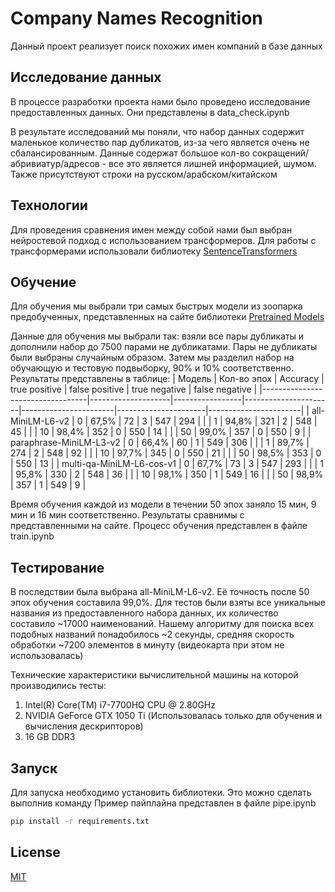 # Company Names Recognition

Данный проект реализует поиск похожих имен компаний в базе данных

## Исследование данных
В процессе разработки проекта нами было проведено исследование предоставленных данных. Они представлены в data_check.ipynb

В результате исследований мы поняли, что набор данных содержит маленькое количество пар дубликатов, из-за чего является очень не сбалансированным. Данные содержат большое кол-во сокращений/абривиатур/адресов - все это является лишней информацией, шумом. Также присутствуют строки на русском/арабском/китайском 

## Технологии
Для проведения сравнения имен между собой нами был выбран нейростевой подход с использованием трансформеров.
Для работы с трансформерами использовали библиотеку [SentenceTransformers](https://www.sbert.net/index.html)

## Обучение
Для обучения мы выбрали три самых быстрых модели из зоопарка предобученных, представленных на сайте библиотеки [Pretrained Models](https://www.sbert.net/docs/pretrained_models.html)

Данные для обучения мы выбрали так: взяли все пары дубликаты и дополнили набор до 7500 парами не дубликатами. Пары не дубликаты были выбраны случайным образом. Затем мы разделил набор на обучающую и тестовую подвыборку, 90% и 10% соответственно. Результаты представлены в таблице:
|     Модель                       |     Кол-во эпох    |     Accuracy    |     true positive    |     false positive    |     true negative    |     false negative    |
|----------------------------------|--------------------|-----------------|----------------------|-----------------------|----------------------|-----------------------|
|     all-MiniLM-L6-v2             |     0              |     67,5%       |     72               |     3                 |     547              |     294               |
|                                  |     1              |     94,8%       |     321              |     2                 |     548              |     45                |
|                                  |     10             |     98,4%       |     352              |     0                 |     550              |     14                |
|                                  |     50             |     99,0%       |     357              |     0                 |     550              |     9                 |
|     paraphrase-MiniLM-L3-v2      |     0              |     66,4%       |     60               |     1                 |     549              |     306               |
|                                  |     1              |     89,7%       |     274              |     2                 |     548              |     92                |
|                                  |     10             |     97,7%       |     345              |     0                 |     550              |     21                |
|                                  |     50             |     98,5%       |     353              |     0                 |     550              |     13                |
|     multi-qa-MiniLM-L6-cos-v1    |     0              |     67,7%       |     73               |     3                 |     547              |     293               |
|                                  |     1              |     95,8%       |     330              |     2                 |     548              |     36                |
|                                  |     10             |     98,1%       |     350              |     1                 |     549              |     16                |
|                                  |     50             |     98,9%       |     357              |     1                 |     549              |     9                 |

Время обучения каждой из модели в течении 50 эпох заняло 15 мин, 9 мин и 16 мин соответственно. Результаты сравнимы с представленными на сайте.
Процесс обучения представлен в файле train.ipynb

## Тестирование

В последствии была выбрана all-MiniLM-L6-v2. Её точность после 50 эпох обучения составила 99,0%. 
Для тестов были взяты все уникальные названия из предоставленного набора данных, их количество составило ~17000 наименований. Нашему алгоритму для поиска всех подобных названий понадобилось ~2 секунды, средняя скорость обработки ~7200 элементов в минуту (видеокарта при этом не использовалась)

Технические характеристики вычислительной машины на которой производились тесты: 
1. Intel(R) Core(TM) i7-7700HQ CPU @ 2.80GHz
2. NVIDIA GeForce GTX 1050 Ti (Использовалась только для обучения и вычисления дескрипторов)
3. 16 GB DDR3


## Запуск

Для запуска необходимо установить библиотеки. Это можно сделать выполнив команду
Пример пайплайна представлен в файле pipe.ipynb

```bash
pip install -r requirements.txt
```
## License
[MIT](https://choosealicense.com/licenses/mit/)
